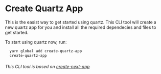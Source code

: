 # Create Quartz App

This is the easist way to get started using quartz. This CLI tool will create a new quartz app for you and install all the required dependecies and files to get started.

To start using quartz now, run:

```zsh
  yarn global add create-quartz-app
  create-quartz-app
```

###### This CLI tool is based on [create-next-app](https://github.com/vercel/next.js/tree/canary/packages/create-next-app)
